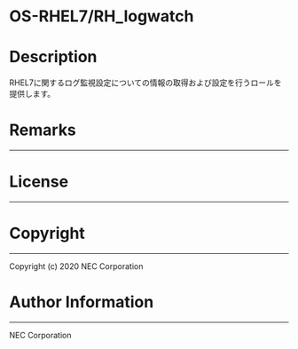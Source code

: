 OS-RHEL7/RH_logwatch
=======================================================
# Description
RHEL7に関するログ監視設定についての情報の取得および設定を行うロールを提供します。

# Remarks
-------

# License
-------

# Copyright
---------
Copyright (c) 2020 NEC Corporation

# Author Information
------------------
NEC Corporation
